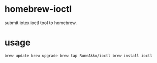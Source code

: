 # homebrew-ioctl
submit iotex ioctl tool to homebrew.

# usage
`
brew update
brew upgrade
brew tap RuneAkko/ioctl
brew install ioctl
`
